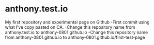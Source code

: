 # anthony.test.io
My first repository and experimental page on Github
-First commit using what I've copy pasted on CA.
-Change  this repository name from anthony.test.io to anthony-0801.github.io
-Change this repository name from anthony-0801.github.io to anthony-0801.github.io/first-test-page
